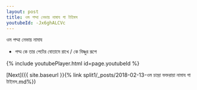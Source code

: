 ```yaml
---
layout: post
title: ওম পদ্মা নেভায় নামায গা টাইমস
youtubeId: -Jx6ghALCVc
---
```

 
 
 ওম পদ্মা নেভায় নামায  
 
 -  পদ্ম কে তার পেটের বোতামে রাখে / কে বিষ্ণুর রূপে 
 
  
 
  
 
 
 
 
 
 


{% include youtubePlayer.html id=page.youtubeId %}
 
[Next]({{ site.baseurl }}{% link  split1/_posts/2018-02-13-ওম চান্দ্রা ভক্তরায়া নামায গা টাইমস.md%})
 
